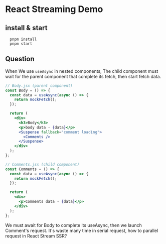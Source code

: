 # React Streaming Demo

## install & start

```shell
  pnpm install
  pnpm start
```

## Question

When We use `useAsync` in nested components, The child component must wait for the parent component that complete its fetch, then start fetch data.

```jsx
// Body.jsx (parent component)
const Body = () => {
  const data = useAsync(async () => {
    return mockFetch();
  });

  return (
    <div>
      <h3>Body</h3>
      <p>body data - {data}</p>
      <Suspense fallback="comment loading">
        <Comments />
      </Suspense>
    </div>
  );
};

// Comments.jsx (child component)
const Comments = () => {
  const data = useAsync(async () => {
    return mockFetch();
  });

  return (
    <div>
      <p>Comments data - {data}</p>
    </div>
  );
};
```

We must await for Body to complete its useAsync, then we launch Comment's request.
It's waste many time in serial request, how to parallel request in React Stream SSR?
